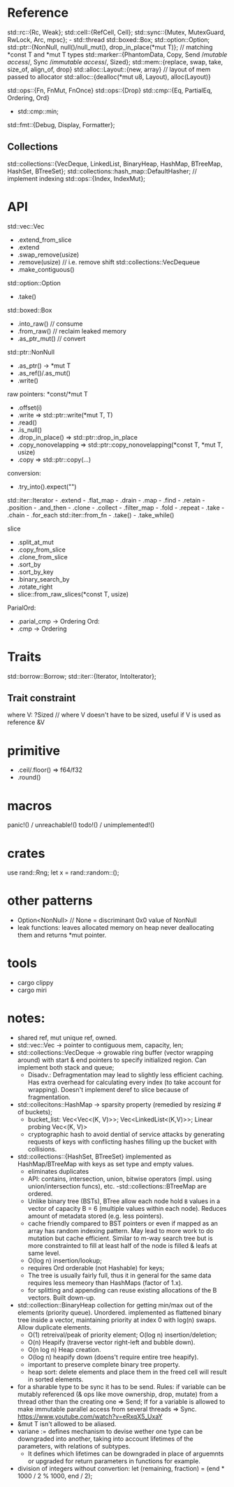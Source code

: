 # Reference

std::rc::{Rc, Weak}; 
std::cell::{RefCell, Cell}; 
std::sync::{Mutex, MutexGuard, RwLock, Arc, mpsc}; 
    - std::thread
std::boxed::Box; 
std::option::Option; 
std::ptr::{NonNull, null()/null_mut(), drop_in_place(*mut T)}; //  matching *const T and *mut T types 
std::marker::{PhantomData, Copy, Send /*mutable access*/, Sync /*immutable access*/, Sized}; 
std::mem::{replace, swap, take, size_of, align_of, drop}
std::alloc::Layout::{new, array} // layout of mem passed to allocator
std::alloc::{dealloc(*mut u8, Layout), alloc(Layout)}

std::ops::{Fn, FnMut, FnOnce}
std::ops::{Drop}
std::cmp::{Eq, PartialEq, Ordering, Ord}
-   std::cmp::min;

std::fmt::{Debug, Display, Formatter};

## Collections
std::collections::{VecDeque, LinkedList, BinaryHeap, HashMap, BTreeMap, HashSet, BTreeSet};
std::collections::hash_map::DefaultHasher; 
// implement indexing
std::ops::{Index, IndexMut}; 



# API

std::vec::Vec
- .extend_from_slice
- .extend
- .swap_remove(usize)
- .remove(usize) // i.e. remove shift
std::collections::VecDequeue
- .make_contiguous()

std::option::Option
- .take()

std::boxed::Box
- .into_raw() // consume
- .from_raw() // reclaim leaked memory
- .as_ptr_mut() // convert

std::ptr::NonNull
- .as_ptr() -> *mut T
- .as_ref()/.as_mut()
- .write()

raw pointers: *const/*mut T
- .offset(i) 
- .write => std::ptr::write(*mut T, T)
- .read()
- .is_null()
- .drop_in_place() => std::ptr::drop_in_place
- .copy_nonovelapping => std::ptr::copy_nonovelapping(*const T, *mut T, usize)
- .copy => std::ptr::copy(...)

conversion: 
- .try_into().expect("")

std::iter::Iterator
    - .extend
    - .flat_map
    - .drain 
    - .map
    - .find
    - .retain 
    - .position
    - .and_then
    - .clone
    - .collect
    - .filter_map
    - .fold
    - .repeat
    - .take
    - .chain
    - .for_each
std::iter::from_fn
    - .take()
    - .take_while()

slice
- .split_at_mut
- .copy_from_slice
- .clone_from_slice
- .sort_by
- .sort_by_key
- .binary_search_by
- .rotate_right 
- slice::from_raw_slices(*const T, usize)

ParialOrd: 
- .parial_cmp -> Ordering
Ord: 
- .cmp -> Ordering

# Traits
std::borrow::Borrow; 
std::iter::{Iterator, IntoIterator};  

## Trait constraint
where V: ?Sized  // where V doesn't have to be sized, useful if V is used as reference &V 

# primitive
- .ceil/.floor()    => f64/f32
- .round() 

# macros
panic!() / unreachable!()
todo!() / unimplemented!()

# crates
use rand::Rng; let x = rand::random::<usize>(); 

# other patterns
- Option<NonNull<T>> // None = discriminant 0x0 value of NonNull
- leak functions: leaves allocated memory on heap never deallocating them and returns *mut pointer. 

# tools
- cargo clippy
- cargo miri

# notes: 
- shared ref, mut unique ref, owned. 
- std::vec::Vec -> pointer to contiguous mem, capacity, len; 
- std::collections::VecDeque -> growable ring buffer (vector wrapping around) with start & end pointers to specify initialized region. Can implement both stack and queue;
    - Disadv.: Defragmentation may lead to slightly less efficient caching. Has extra overhead for calculating every index (to take account for wrapping). Doesn't implement deref to slice because of fragmentation. 
- std::collecitons::HashMap -> sparsity property (remedied by resizing # of buckets); 
    - bucket_list: Vec<Vec<(K, V)>>; Vec<LinkedList<(K,V)>>; Linear probing Vec<(K, V)>
    - cryptographic hash to avoid dential of service attacks by generating requests of keys with conflicting hashes filling up the bucket with collisions. 
- std::collections::{HashSet, BTreeSet} implemented as HashMap/BTreeMap with keys as set type and empty values. 
    - eliminates duplicates
    - API: contains, intersection, union, bitwise operators (impl. using union/intersection funcs), etc.
-std::collections::BTreeMap are ordered.
    - Unlike binary tree (BSTs), BTree allow each node hold `B` values in a vector of capacity B = 6  (multiple values within each node). Reduces amount of metadata stored (e.g. less pointers). 
    - cache friendly compared to BST pointers or even if mapped as an array has random indexing pattern. May lead to more work to do mutation but cache efficient. Similar to m-way search tree but is more constrainted to fill at least half of the node is filled & leafs at same level.
    - O(log n) insertion/lookup; 
    - requires Ord orderable (not Hashable) for keys; 
    - The tree is usually fairly full, thus it in general for the same data requires less memeory than HashMaps (factor of 1.x). 
    - for splitting and appending can reuse existing allocations of the B vectors. Built down-up.
- std::collection::BinaryHeap collection for getting min/max out of the elements (priority queue). Unordered. implemented as flattened binary tree inside a vector, maintaining priority at index 0 with log(n) swaps. Allow duplicate elements.  
    - O(1) retreival/peak of priority element; O(log n) insertion/deletion; 
    - O(n) Heapify (traverse vector right-left and bubble down). 
    - O(n log n) Heap creation. 
    - O(log n) heapify down (doens't require entire tree heapify).
    - important to preserve complete binary tree property. 
    - heap sort: delete elements and place them in the freed cell will result in sorted elements.
- for a sharable type to be sync it has to be send. Rules: if variable can be mutably referenced (& ops like move ownership, drop, mutate) from a thread other than the creating one => Send; If for a variable is allowed to make immutable parallel access from several threads => Sync. https://www.youtube.com/watch?v=eRxqX5_UxaY 
- &mut T isn't allowed to be aliased. 
- variane := defines mechanism to devise wether one type can be downgraded into another, taking into account lifetimes of the parameters, with relations of subtypes.
    - It defines which lifetimes can be downgraded in place of arguemnts or upgraded for return parameters in functions for example. 
- division of integers without convertion: let (remaining, fraction) = (end * 1000 / 2 % 1000, end / 2);
